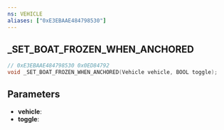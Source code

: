 ```yaml
---
ns: VEHICLE
aliases: ["0xE3EBAAE484798530"]
---
```

## _SET_BOAT_FROZEN_WHEN_ANCHORED

```c
// 0xE3EBAAE484798530 0x0ED84792
void _SET_BOAT_FROZEN_WHEN_ANCHORED(Vehicle vehicle, BOOL toggle);
```


## Parameters
* **vehicle**: 
* **toggle**: 

